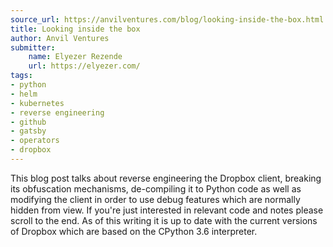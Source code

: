 ```yaml
---
source_url: https://anvilventures.com/blog/looking-inside-the-box.html
title: Looking inside the box
author: Anvil Ventures
submitter:
    name: Elyezer Rezende
    url: https://elyezer.com/
tags:
- python
- helm
- kubernetes
- reverse engineering
- github
- gatsby
- operators
- dropbox
---
```


This blog post talks about reverse engineering the Dropbox client, breaking its obfuscation mechanisms, de-compiling it to Python code as well as modifying the client in order to use debug features which are normally hidden from view. If you\'re just interested in relevant code and notes please scroll to the end. As of this writing it is up to date with the current versions of Dropbox which are based on the CPython 3.6 interpreter.
